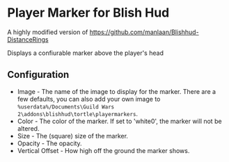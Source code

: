 # Player Marker for Blish Hud
A highly modified version of https://github.com/manlaan/Blishhud-DistanceRings

Displays a confiurable marker above the player's head

## Configuration
* Image - The name of the image to display for the marker. There are a few defaults, you can also add your own image to `%userdata%/Documents\Guild Wars 2\addons\blishhud\tortle\playermarkers`.
* Color - The color of the marker. If set to 'white0', the marker will not be altered.
* Size - The (square) size of the marker.
* Opacity - The opacity.
* Vertical Offset - How high off the ground the marker shows.
